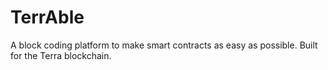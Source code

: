 # TerrAble
A block coding platform to make smart contracts as easy as possible. Built for the Terra blockchain.
